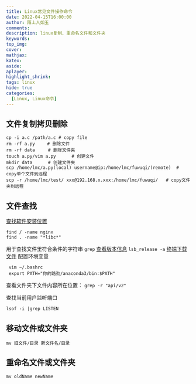 ```yaml
---
title: Linux常见文件操作命令
date: 2022-04-15T16:00:00
author: 陌上人如玉
comments:
description: linux复制、重命名文件和文件夹
keywords:
top_img:
cover:
mathjax:
katex:
aside:
aplayer:
highlight_shrink:
tags: linux
hide: true
categories:
  [Linux, Linux命令]
---
```


## 文件复制拷贝删除

```shell
cp -i a.c /path/a.c # copy file
rm -rf a.py　   # 删除文件
rm -rf data     # 删除文件夹 
touch a.py/vim a.py      # 创建文件
mkdir data      # 创建文件夹
scp /home/lmc/a.py(local) username@ip:/home/lmc/fuwuqi/(remote)  # copy单个文件到远程
scp -r /home/lmc/test/ xxx@192.168.x.xxx:/home/lmc/fuwuqi/   # copy文件夹到远程
```

## 文件查找

[查找软件安装位置](https://blog.csdn.net/faihung/article/details/84101603)

```
find / -name nginx
find . -name "*libc*"
```

用于查找文件里符合条件的字符串 `grep`
[查看版本信息](https://blog.51cto.com/nameyjj/557424) `lsb_release -a` 
[终端下载文件](https://www.linuxprobe.com/five-command-down-browse.html)
配置环境变量

```
 vim ~/.bashrc
 export PATH="你的路劲/anaconda3/bin:$PATH"
```

查看文件夹下文件内容所在位置： `grep -r "api/v2"`

查找当前用户监听端口

`lsof -i |grep LISTEN`

## 移动文件或文件夹

```shell
mv 旧文件/目录 新文件名/目录
```

## 重命名文件或文件夹

```shell
mv oldName newName 
```

